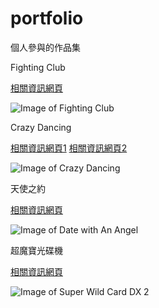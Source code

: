 # portfolio
個人參與的作品集

Fighting Club

[相關資訊網頁](https://www.highwaygames.com/arcade-machines/fighting-club-8212/)

![Image of Fighting Club](https://flyers.arcade-museum.com/flyers_video/igs/164001101.jpg)


Crazy Dancing

[相關資訊網頁1](https://www.highwaygames.com/arcade-machines/crazy-dancing-7773/)
[相關資訊網頁2](https://flyers.arcade-museum.com/?page=flyer&db=videodb&id=3523&image=1)

![Image of Crazy Dancing](https://www.highwaygames.com/arcade-machines/images/crazy-dancing-17807-7773.jpg)


天使之約

[相關資訊網頁](https://www.ithome.com.tw/node/9613)

![Image of Date with An Angel](https://cf.shopee.tw/file/83f77ba74dc54e3f54db606ffb89deb9)


超魔寶光碟機

[相關資訊網頁](https://www.mobile01.com/topicdetail.php?f=280&t=1004382)

![Image of Super Wild Card DX 2](https://attach.mobile01.com/attach/200904/mobile01-4f429a3d2e424aeed4c10967ac6f5107.jpg)

